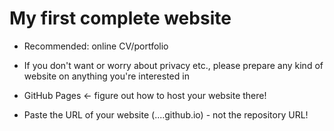 # My first complete website
* Recommended: online CV/portfolio

* If you don't want or worry about privacy etc., please prepare any kind of website on anything you're interested in

* GitHub Pages <- figure out how to host your website there!

* Paste the URL of your website (....github.io) - not the repository URL!
